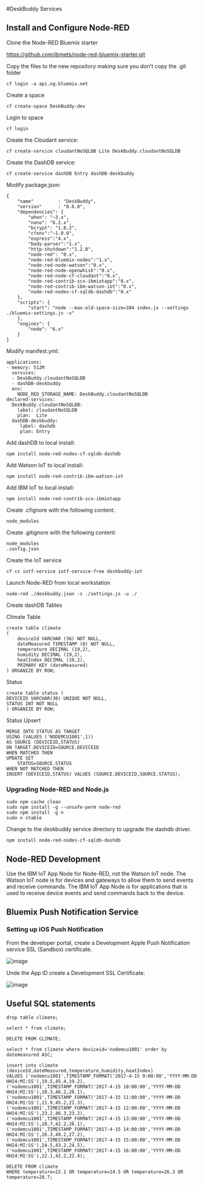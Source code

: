 #DeskBuddy Services

## Install and Configure Node-RED

Clone the Node-RED Bluemix starter

https://github.com/ibmets/node-red-bluemix-starter.git

Copy the files to the new repository making sure you don't copy the .git folder

```
cf login -a api.ng.bluemix.net
```

Create a space

```
cf create-space DeskBuddy-dev
```

Login to space

```
cf login
```

Create the Cloudant service:

```
cf create-service cloudantNoSQLDB Lite DeskBuddy.cloudantNoSQLDB
```

Create the DashDB service:

```
cf create-service dashDB Entry dashDB-deskbuddy
```

Modify package.json:

```
{
    "name"         : "DeskBuddy",
    "version"      : "0.6.0",
    "dependencies": {
        "when": "~3.x",
        "nano": "6.2.x",
        "bcrypt": "1.0.2",
        "cfenv":"~1.0.0",
        "express":"4.x",
        "body-parser":"1.x",
        "http-shutdown":"1.2.0",
        "node-red": "0.x",
        "node-red-bluemix-nodes":"1.x",
        "node-red-node-watson":"0.x",
        "node-red-node-openwhisk":"0.x",
        "node-red-node-cf-cloudant":"0.x",
        "node-red-contrib-scx-ibmiotapp":"0.x",
        "node-red-contrib-ibm-watson-iot":"0.x",
        "node-red-nodes-cf-sqldb-dashdb":"0.x"
    },
    "scripts": {
        "start": "node --max-old-space-size=384 index.js --settings ./bluemix-settings.js -v"
    },
    "engines": {
        "node": "6.x"
    }
}

```

Modify manifest.yml:

```
applications:
- memory: 512M
  services:
  - DeskBuddy.cloudantNoSQLDB
  - dashDB-deskbuddy
  env:
    NODE_RED_STORAGE_NAME: DeskBuddy.cloudantNoSQLDB
declared-services:
  DeskBuddy.cloudantNoSQLDB:
    label: cloudantNoSQLDB
    plan:  Lite 
  dashDB-deskbuddy:
  	 label: dashdb
  	 plan: Entry 
```   

Add dashDB to local install:

```
npm install node-red-nodes-cf-sqldb-dashdb
```

Add Watson IoT to local install:

```
npm install node-red-contrib-ibm-watson-iot
```

Add IBM IoT to local install:

```
npm install node-red-contrib-scx-ibmiotapp
```

Create .cfignore with the following content:

```
node_modules
```

Create .gitignore with the following content:

```
node_modules
.config.json
```

Create the IoT service

```
cf cs iotf-service iotf-service-free deskbuddy-iot
```

Launch Node-RED from local workstation

```
node-red ./deskbuddy.json -s ./settings.js -u ./
```

Create dashDB Tables

Climate Table

```
create table climate
(
    deviceId VARCHAR (36) NOT NULL,
    dateMeasured TIMESTAMP (0) NOT NULL,
    temperature DECIMAL (19,2),
    humidity DECIMAL (19,2),
    heatIndex DECIMAL (19,2),
    PRIMARY KEY (dateMeasured)
) ORGANIZE BY ROW;
```

Status

```
create table status (
DEVICEID VARCHAR(30) UNIQUE NOT NULL,
STATUS INT NOT NULL
) ORGANIZE BY ROW;
```

Status Upsert

```
MERGE INTO STATUS AS TARGET 
USING (VALUES ('NODEMCU1001',1))
AS SOURCE (DEVICEID,STATUS)
ON TARGET.DEVICEID=SOURCE.DEVICEID 
WHEN MATCHED THEN
UPDATE SET
	STATUS=SOURCE.STATUS
WHEN NOT MATCHED THEN
INSERT (DEVICEID,STATUS) VALUES (SOURCE.DEVICEID,SOURCE.STATUS);
```

### Upgrading Node-RED and Node.js

```
sudo npm cache clean
sudo npm install -g --unsafe-perm node-red
sudo npm install -g n
sudo n stable
```

Change to the deskbuddy service directory to upgrade the dashdb driver.

```
npm install node-red-nodes-cf-sqldb-dashdb
``` 

## Node-RED Development

Use the IBM IoT App Node for Node-RED, not the Watson IoT node. The Watson IoT node is for devices and gateways to allow them to send events and receive commands. The IBM IoT App Node is for applications that is used to receive device events and send commands back to the device. 

## Bluemix Push Notification Service

### Setting up iOS Push Notification

From the developer portal, create a Development Apple Push Notification service SSL (Sandbox) certificate. 

![image](images/pushcertcreate.png)

Unde the App ID create a Development SSL Certificate:

![image](images/appidpushcert.png)


## Useful SQL statements

```
drop table climate;

select * from climate;

DELETE FROM CLIMATE;

select * from climate where deviceid='nodemcu1001' order by datemeasured ASC;

insert into climate (deviceId,dateMeasured,temperature,humidity,heatIndex)
VALUES ('nodemcu1001',TIMESTAMP_FORMAT('2017-4-15 9:00:00','YYYY-MM-DD HH24:MI:SS'),19.5,45.4,19.2),
('nodemcu1001',TIMESTAMP_FORMAT('2017-4-15 10:00:00','YYYY-MM-DD HH24:MI:SS'),20.3,46.2,20.1),
('nodemcu1001',TIMESTAMP_FORMAT('2017-4-15 11:00:00','YYYY-MM-DD HH24:MI:SS'),21.9,45.2,21.3),
('nodemcu1001',TIMESTAMP_FORMAT('2017-4-15 12:00:00','YYYY-MM-DD HH24:MI:SS'),23.2,46.3,23.2),
('nodemcu1001',TIMESTAMP_FORMAT('2017-4-15 13:00:00','YYYY-MM-DD HH24:MI:SS'),28.7,42.2,26.1),
('nodemcu1001',TIMESTAMP_FORMAT('2017-4-15 14:00:00','YYYY-MM-DD HH24:MI:SS'),26.3,49.2,27.2),
('nodemcu1001',TIMESTAMP_FORMAT('2017-4-15 15:00:00','YYYY-MM-DD HH24:MI:SS'),24.5,43.2,24.5),
('nodemcu1001',TIMESTAMP_FORMAT('2017-4-15 16:00:00','YYYY-MM-DD HH24:MI:SS'),22.1,42.2,22.4);

DELETE FROM climate
WHERE temperature=22.1 OR temperature=24.5 OR temperature=26.3 OR temperature=28.7;
```